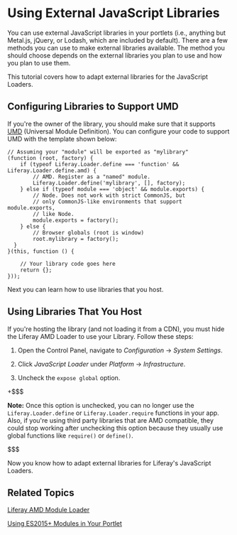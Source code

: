 # Using External JavaScript Libraries [](id=using-external-javascript-libraries)

You can use external JavaScript libraries in your portlets (i.e., anything but 
Metal.js, jQuery, or Lodash, which are included by default). There are a few 
methods you can use to make external libraries available. The method you should 
choose depends on the external libraries you plan to use and how you plan to use 
them. 

This tutorial covers how to adapt external libraries for the JavaScript Loaders.

## Configuring Libraries to Support UMD [](id=configuring-libraries-to-support-umd)

If you're the owner of the library, you should make sure that it supports 
[UMD](https://github.com/umdjs/umd)
(Universal Module Definition). You can configure your code to support UMD with 
the template shown below:

    // Assuming your "module" will be exported as "mylibrary"
    (function (root, factory) {
        if (typeof Liferay.Loader.define === 'function' && Liferay.Loader.define.amd) {
            // AMD. Register as a "named" module.
            Liferay.Loader.define('mylibrary', [], factory);
        } else if (typeof module === 'object' && module.exports) {
            // Node. Does not work with strict CommonJS, but
            // only CommonJS-like environments that support module.exports,
            // like Node.
            module.exports = factory();
        } else {
            // Browser globals (root is window)
            root.mylibrary = factory();
      }
    }(this, function () {

        // Your library code goes here
        return {};
    }));

Next you can learn how to use libraries that you host. 

## Using Libraries That You Host [](id=using-libraries-that-you-host)

If you're hosting the library (and not loading it from a CDN), you must hide the 
Liferay AMD Loader to use your Library. Follow these steps:

1.  Open the Control Panel, navigate to *Configuration* &rarr; 
    *System Settings*. 

2.  Click *JavaScript Loader* under *Platform* &rarr; *Infrastructure*. 

3.  Uncheck the `expose global` option. 

+$$$

**Note:**  Once this option is unchecked, you can no longer use the 
`Liferay.Loader.define` or `Liferay.Loader.require` functions in your app. Also, 
if you're using third party libraries that are AMD compatible, they could stop 
working after unchecking this option because they usually use global functions 
like `require()` or `define()`.

$$$

Now you know how to adapt external libraries for Liferay's JavaScript Loaders.

## Related Topics [](id=related-topics)

[Liferay AMD Module Loader](/develop/tutorials/-/knowledge_base/7-1/loading-amd-modules-in-liferay)

[Using ES2015+ Modules in Your Portlet](/develop/tutorials/-/knowledge_base/7-1/preparing-your-javascript-files-for-esplus)

